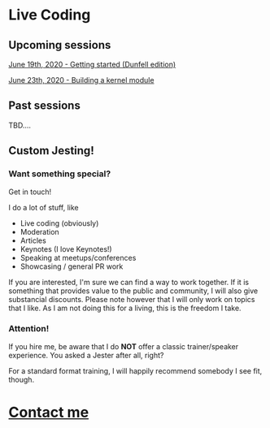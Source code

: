 # Live Coding

## Upcoming sessions

[June 19th, 2020 - Getting started (Dunfell edition)](session_1_v2/main.md)

[June 23th, 2020 - Building a kernel module](session_13/main.md)

## Past sessions

TBD....

## Custom Jesting!

### Want something special?

Get in touch!

I do a lot of stuff, like
* Live coding (obviously)
* Moderation
* Articles
* Keynotes (I love Keynotes!)
* Speaking at meetups/conferences
* Showcasing / general PR work

If you are interested, I'm sure we can find a way to work together. If it is something that provides value to the public and community, I will also give substancial discounts. Please note however that I will only work on topics that I like. As I am not doing this for a living, this is the freedom I take.

### Attention!

If you hire me, be aware that I do **NOT** offer a classic trainer/speaker experience. You asked a Jester after all, right?

For a standard format training, I will happily recommend somebody I see fit, though.

# [Contact me](contact.md)